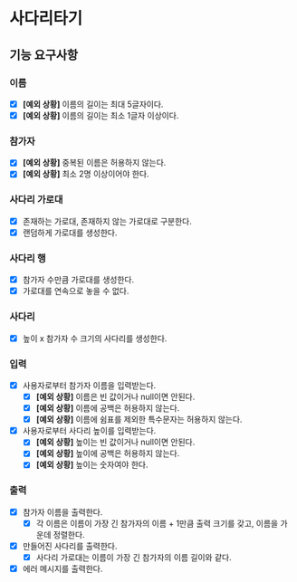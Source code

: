# 사다리타기

## 기능 요구사항

### 이름

- [X] **[예외 상황]** 이름의 길이는 최대 5글자이다.
- [X] **[예외 상황]** 이름의 길이는 최소 1글자 이상이다.

### 참가자

- [X] **[예외 상황]** 중복된 이름은 허용하지 않는다.
- [x] **[예외 상황]** 최소 2명 이상이어야 한다.

### 사다리 가로대

- [X] 존재하는 가로대, 존재하지 않는 가로대로 구분한다.
- [x] 랜덤하게 가로대를 생성한다.

### 사다리 행

- [x] 참가자 수만큼 가로대를 생성한다.
- [X] 가로대를 연속으로 놓을 수 없다.

### 사다리

- [X] 높이 x 참가자 수 크기의 사다리를 생성한다.

### 입력

- [x] 사용자로부터 참가자 이름을 입력받는다.
  - [x] **[예외 상황]** 이름은 빈 값이거나 null이면 안된다.
  - [x] **[예외 상황]** 이름에 공백은 허용하지 않는다.
  - [x] **[예외 상황]** 이름에 쉼표를 제외한 특수문자는 허용하지 않는다.
- [x] 사용자로부터 사다리 높이를 입력받는다.
  - [x] **[예외 상황]** 높이는 빈 값이거나 null이면 안된다.
  - [x] **[예외 상황]** 높이에 공백은 허용하지 않는다.
  - [x] **[예외 상황]** 높이는 숫자여야 한다.

### 출력

- [x] 참가자 이름을 출력한다.
    - [x] 각 이름은 이름이 가장 긴 참가자의 이름 + 1만큼 출력 크기를 갖고, 이름을 가운데 정렬한다.
- [x] 만들어진 사다리를 출력한다.
    - [x] 사다리 가로대는 이름이 가장 긴 참가자의 이름 길이와 같다.
- [x] 에러 메시지를 출력한다.
